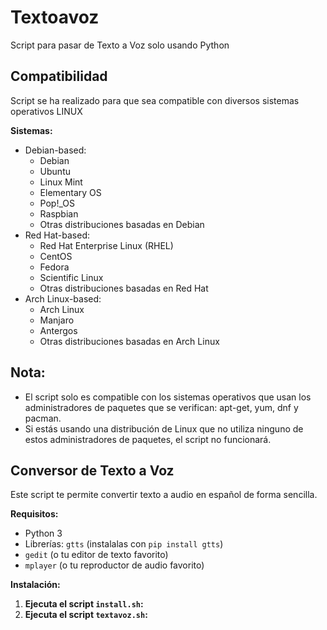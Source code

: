 # Textoavoz
Script para pasar de Texto a Voz solo usando Python

## Compatibilidad
Script se ha realizado para que sea compatible con diversos sistemas operativos LINUX

**Sistemas:**

* Debian-based:
	* Debian
	* Ubuntu
	* Linux Mint
	* Elementary OS
	* Pop!_OS
	* Raspbian
	* Otras distribuciones basadas en Debian
* Red Hat-based:
	* Red Hat Enterprise Linux (RHEL)
	* CentOS
	* Fedora
	* Scientific Linux
	* Otras distribuciones basadas en Red Hat
* Arch Linux-based:
	* Arch Linux
	* Manjaro
	* Antergos
	* Otras distribuciones basadas en Arch Linux

## Nota:
* El script solo es compatible con los sistemas operativos que usan los administradores de paquetes que se verifican: apt-get, yum, dnf y pacman.
* Si estás usando una distribución de Linux que no utiliza ninguno de estos administradores de paquetes, el script no funcionará.


## Conversor de Texto a Voz

Este script te permite convertir texto a audio en español de forma sencilla. 

**Requisitos:**

* Python 3
* Librerías: `gtts` (instalalas con `pip install gtts`)
* `gedit` (o tu editor de texto favorito)
* `mplayer` (o tu reproductor de audio favorito)

**Instalación:**

1. **Ejecuta el script `install.sh`:**
2. **Ejecuta el script `textavoz.sh`:**